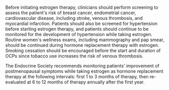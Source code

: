 Before initiating estrogen therapy, clinicians should perform screening to assess the patient's risk of breast cancer, endometrial cancer, cardiovascular disease, including stroke, venous thrombosis, and myocardial infarction. Patients should also be screened for hypertension before starting estrogen therapy, and patients should continue to be monitored for the development of hypertension while taking estrogen. Routine women's wellness exams, including mammography and pap smear, should be continued during hormone replacement therapy with estrogen. Smoking cessation should be encouraged before the start and duration of OCPs since tobacco use increases the risk of venous thrombosis.

The Endocrine Society recommends monitoring patients' improvement of postmenopausal symptoms while taking estrogen as hormone replacement therapy at the following intervals: first 1 to 3 months of therapy, then re-evaluated at 6 to 12 months of therapy annually after the first year.
